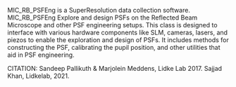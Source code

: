 
MIC_RB_PSFEng is a SuperResolution data collection software.
MIC_RB_PSFEng Explore and design PSFs on the Reflected Beam
Microscope and other PSF engineering setups. This class is designed
to interface with various hardware
components like SLM, cameras, lasers, and piezos to enable the
exploration and design of PSFs.
It includes methods for constructing the PSF, calibrating the pupil position,
and other utilities that aid in PSF engineering.

CITATION: Sandeep Pallikuth & Marjolein Meddens, Lidke Lab 2017.
Sajjad Khan, Lidkelab, 2021.

